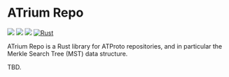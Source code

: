 # ATrium Repo

[![](https://img.shields.io/crates/v/atrium-repo)](https://crates.io/crates/atrium-repo)
[![](https://img.shields.io/docsrs/atrium-repo)](https://docs.rs/atrium-repo)
[![](https://img.shields.io/crates/l/atrium-repo)](https://github.com/sugyan/atrium/blob/main/LICENSE)
[![Rust](https://github.com/sugyan/atrium/actions/workflows/api.yml/badge.svg?branch=main)](https://github.com/sugyan/atrium/actions/workflows/repo.yml)

ATrium Repo is a Rust library for ATProto repositories, and in particular the Merkle Search Tree (MST) data structure.

TBD.
